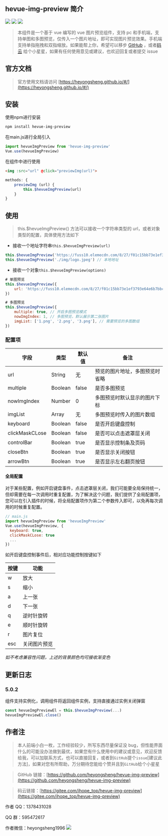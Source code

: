 ## hevue-img-preview 简介


[![](https://img.shields.io/npm/dm/hevue-img-preview.svg)](https://www.npmjs.com/package/hevue-img-preview)
[![](https://img.shields.io/github/v/release/heyongsheng/hevue-img-preview)](https://www.npmjs.com/package/hevue-img-preview)
[![](https://img.shields.io/badge/License-MIT-green)](https://www.npmjs.com/package/hevue-img-preview)

> 本组件是一个基于 vue 编写的 vue 图片预览组件，支持 pc 和手机端，支持单图和多图预览，仅传入一个图片地址，即可实现图片预览效果。手机端支持单指拖拽和双指缩放。如果能帮上你，希望可以移步 [GitHub](https://github.com/heyongsheng/hevue-img-preview) ，或者[码云](https://gitee.com/ihope_top/hevue-img-preview) 给个小星星，如果有任何使用意见或建议，也欢迎回复或者提交 issue

## 官方文档

> 官方使用文档请访问 [https://heyongsheng.github.io/#/](https://heyongsheng.github.io/#/)

## 安装

使用npm进行安装
``` bash
npm install hevue-img-preview
```

在main.js进行全局引入
```javascript
import hevueImgPreview from 'hevue-img-preview'
Vue.use(hevueImgPreview)
```

在组件中进行使用
```html
<img :src="url" @click="previewImg(url)">
```
```javascript
methods: {
	previewImg (url) {
		this.$hevueImgPreview(url)
	}
}
```

## 使用

> this.\$hevueImgPreview() 方法可以接收一个字符串类型的 url，或者对象类型的配置，具体使用方法如下

- 接收一个地址字符串`this.$hevueImgPreview(url)`

```Javascript
this.$hevueImgPreview('https://fuss10.elemecdn.com/8/27/f01c15bb73e1ef3793e64e6b7bbccjpeg.jpeg') // 线上地址
this.$hevueImgPreview('./img/logo.jpeg') // 本地地址
```

- 接收一个对象`this.$hevueImgPreview(options)`

```Javascript
# 单图预览
this.$hevueImgPreview({
    url: 'https://fuss10.elemecdn.com/8/27/f01c15bb73e1ef3793e64e6b7bbccjpeg.jpeg',
})

# 多图预览
this.$hevueImgPreview({
    multiple: true, // 开启多图预览模式
    nowImgIndex: 1, // 多图预览，默认展示第二张图片
    imgList: ['1.png', '2.png', '3.png'], // 需要预览的多图数组
})
```

### 配置项

| 字段              | 类型    | 默认值               | 备注                           |
| ----------------- | ------- | -------------------- | ------------------------------ |
| url               | String  | 无                   | 预览的图片地址，多图预览时省略 |
| multiple          | Boolean | false                | 是否多图预览                   |
| nowImgIndex       | Number  | 0                    | 多图预览时默认显示的图片下标   |
| imgList           | Array   | 无                   | 多图预览时传入的图片数组       |
| keyboard          | Boolean | false                | 是否开启键盘控制               |
| clickMaskCLose    | Boolean | false                | 是否可以点击遮罩层关闭         |
| controlBar        | Boolean | true                 | 是否显示控制条及页码         |
| closeBtn          | Boolean | true                 | 是否显示关闭按钮         |
| arrowBtn          | Boolean | true                | 是否显示左右翻页按钮         |

#### 全局配置

对于某些配置，例如开启键盘事件，点击遮罩层关闭，我们可能要全局保持统一，但却需要在每一次调用时重复配置，为了解决这个问题，我们提供了全局配置项，您可以在引入插件的时候，将全局配置项作为第二个参数传入即可，以免再每次调用的时候重复配置。

```javascript
// main.js
import hevueImgPreview from 'hevueImgPreview'
Vue.use(hevueImgPreview, {
  keyboard: true,
  clickMaskCLose: true
  ...
})
```


如开启键盘控制事件后，相对应功能控制按键如下

| 按键 | 功能
| ----------------- | ----------------------------------------
| w | 放大
| s | 缩小
| a | 上一张
| d | 下一张
| q | 逆时针旋转
| e | 顺时针旋转
| r | 图片复位
| esc | 关闭图片预览

*如不考虑兼容性问题，上述的背景颜色均可接收渐变色*

## 更新日志

### 5.0.2

组件支持实例化，调用组件将返回组件实例，支持直接通过实例关闭弹窗
```javascript
const hevueImgPreviewEl = this.$hevueImgPreview(...)
hevueImgPreviewEl.close()
```

## 作者注

> 本人前端小白一枚，工作经验较少，所写东西尽量保证没 bug，但性能界面什么的可能没办法做到最优，如果您有什么使用中的建议或意见，欢迎反馈给我，可以加联系方式，也可以直接回复，或者到`GitHub`提个`issue`[建议此方法]，如果对您有所帮助，万分期待您能给个赞并且到`GitHub`给个小星星

> GitHub 链接：[https://github.com/heyongsheng/hevue-img-preview](https://github.com/heyongsheng/hevue-img-preview)

> 码云链接：[https://gitee.com/ihope_top/hevue-img-preview](https://gitee.com/ihope_top/hevue-img-preview)

作者 QQ：1378431028

QQ 群：595472617

作者微信：heyongsheng1996
![](https://p3-juejin.byteimg.com/tos-cn-i-k3u1fbpfcp/57478efc7ace4a8c9e27081a26f2c8cf~tplv-k3u1fbpfcp-zoom-1.image)
